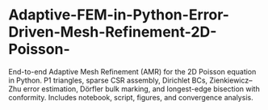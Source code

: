 # Adaptive-FEM-in-Python-Error-Driven-Mesh-Refinement-2D-Poisson-
End-to-end Adaptive Mesh Refinement (AMR) for the 2D Poisson equation in Python. P1 triangles, sparse CSR assembly, Dirichlet BCs, Zienkiewicz–Zhu error estimation, Dörfler bulk marking, and longest-edge bisection with conformity. Includes notebook, script, figures, and convergence analysis.
